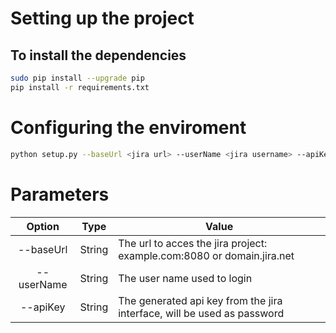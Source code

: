 # Setting up the project

## To install the dependencies 
```sh
sudo pip install --upgrade pip
pip install -r requirements.txt
```

# Configuring the enviroment
```sh
python setup.py --baseUrl <jira url> --userName <jira username> --apiKey <jira api key>
```

# Parameters
|   Option   | Type   | Value                                                                   |
|:----------:|--------|-------------------------------------------------------------------------|
| --baseUrl  | String | The url to acces the jira project: example.com:8080 or domain.jira.net  |              |
| --userName | String | The user name used to login                                             |
| --apiKey   | String | The generated api key from the jira interface, will be used as password |